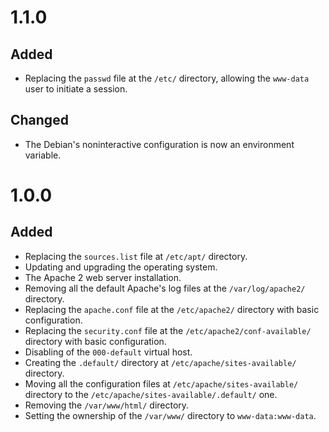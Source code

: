 # 1.1.0 #

## Added ##

* Replacing the `passwd` file at the `/etc/` directory, allowing the `www-data` user to initiate a session.

## Changed ##

* The Debian's noninteractive configuration is now an environment variable.

# 1.0.0 #

## Added ##

* Replacing the `sources.list` file at `/etc/apt/` directory.
* Updating and upgrading the operating system.
* The Apache 2 web server installation.
* Removing all the default Apache's log files at the `/var/log/apache2/` directory.
* Replacing the `apache.conf` file at the `/etc/apache2/` directory with basic configuration.
* Replacing the `security.conf` file at the `/etc/apache2/conf-available/` directory with basic configuration.
* Disabling of the `000-default` virtual host.
* Creating the `.default/` directory at `/etc/apache/sites-available/` directory.
* Moving all the configuration files at `/etc/apache/sites-available/` directory to the `/etc/apache/sites-available/.default/` one.
* Removing the `/var/www/html/` directory.
* Setting the ownership of the `/var/www/` directory to `www-data:www-data`.
